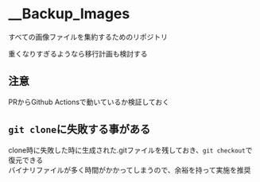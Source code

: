 # __Backup_Images
すべての画像ファイルを集約するためのリポジトリ

重くなりすぎるようなら移行計画も検討する

## 注意
PRからGithub Actionsで動いているか検証しておく

## `git clone`に失敗する事がある
clone時に失敗した時に生成された.gitファイルを残しておき、`git checkout`で復元できる<br />
バイナリファイルが多く時間がかかってしまうので、余裕を持って実施を推奨
